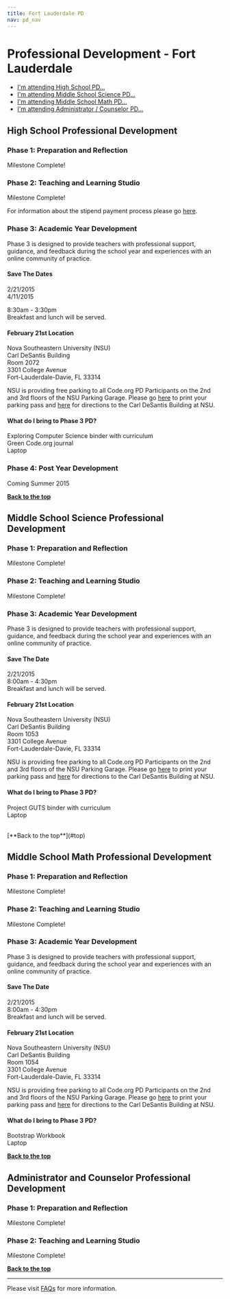 ```yaml
---
title: Fort Lauderdale PD
nav: pd_nav
---
```

<a id="top"></a>

# Professional Development - Fort Lauderdale

- [I'm attending High School PD...](#hs)
- [I'm attending Middle School Science PD...](#mss)
- [I'm attending Middle School Math PD...](#msm)
- [I'm attending Administrator / Counselor PD...](#admin)

<a id="hs"></a>

## High School Professional Development

### Phase 1: Preparation and Reflection

Milestone Complete!

### Phase 2: Teaching and Learning Studio

Milestone Complete!

For information about the stipend payment process please go [here](http://code.org/educate/pd/faq#pay).

### Phase 3: Academic Year Development
Phase 3 is designed to provide teachers with professional support, guidance, and feedback during the school year and experiences with an online community of practice.

#### Save The Dates ####

2/21/2015
<br />
4/11/2015

8:30am - 3:30pm
<br />
Breakfast and lunch will be served. 

#### February 21st Location ####

Nova Southeastern University (NSU)
<br />
Carl DeSantis Building
<br />
Room 2072
<br />
3301 College Avenue
<br />
Fort-Lauderdale-Davie, FL 33314
<br />

NSU is providing free parking to all Code.org PD Participants on the 2nd and 3rd floors of the NSU Parking Garage. Please go [here](/files/nsuparkingpass.pdf) to print your parking pass and [here](/files/NSUdirections.pdf) for directions to the Carl DeSantis Building at NSU. 

#### What do I bring to Phase 3 PD? ####
Exploring Computer Science binder with curriculum
<br />
Green Code.org journal
<br />
Laptop

### Phase 4: Post Year Development
Coming Summer 2015  

[**Back to the top**](#top)
<a id="mss"></a>
## Middle School Science Professional Development

### Phase 1: Preparation and Reflection
Milestone Complete!

### Phase 2: Teaching and Learning Studio

Milestone Complete!

### Phase 3: Academic Year Development
Phase 3 is designed to provide teachers with professional support, guidance, and feedback during the school year and experiences with an online community of practice.

#### Save The Date ####

2/21/2015
<br />
8:00am - 4:30pm
<br />
Breakfast and lunch will be served. 

#### February 21st Location ####

Nova Southeastern University (NSU)
<br />
Carl DeSantis Building
<br />
Room 1053
<br />
3301 College Avenue
<br />
Fort-Lauderdale-Davie, FL 33314
<br />

NSU is providing free parking to all Code.org PD Participants on the 2nd and 3rd floors of the NSU Parking Garage. Please go [here](/files/nsuparkingpass.pdf) to print your parking pass and [here](/files/NSUdirections.pdf) for directions to the Carl DeSantis Building at NSU. 


#### What do I bring to Phase 3 PD? ####
Project GUTS binder with curriculum
<br />
Laptop

<br />
[**Back to the top**](#top)

<a id="msm"></a>
## Middle School Math Professional Development

### Phase 1: Preparation and Reflection
Milestone Complete!

### Phase 2: Teaching and Learning Studio

Milestone Complete!

### Phase 3: Academic Year Development
Phase 3 is designed to provide teachers with professional support, guidance, and feedback during the school year and experiences with an online community of practice.

#### Save The Date ####

2/21/2015
<br />
8:00am - 4:30pm
<br />
Breakfast and lunch will be served. 

#### February 21st Location ####

Nova Southeastern University (NSU)
<br />
Carl DeSantis Building
<br />
Room 1054
<br />
3301 College Avenue
<br />
Fort-Lauderdale-Davie, FL 33314
<br />

NSU is providing free parking to all Code.org PD Participants on the 2nd and 3rd floors of the NSU Parking Garage. Please go [here](/files/nsuparkingpass.pdf) to print your parking pass and [here](/files/NSUdirections.pdf) for directions to the Carl DeSantis Building at NSU. 

#### What do I bring to Phase 3 PD? ####
Bootstrap Workbook
<br />
Laptop

[**Back to the top**](#top)

<a id="admin"></a>
## Administrator and Counselor Professional Development

### Phase 1: Preparation and Reflection

Milestone Complete!

### Phase 2: Teaching and Learning Studio

Milestone Complete!

[**Back to the top**](#top)


----------
Please visit [FAQs](/educate/pd/faq) for more information.

<br />
<br />